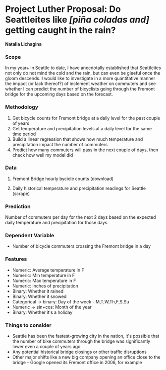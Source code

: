 # Project Luther Proposal: Do Seattleites like *[piña coladas and]* getting caught in the rain?

**Natalia Lichagina**

### Scope

In my year+ in Seattle to date, I have anecdotally established that Seattleites not only do not mind the cold and the rain, but can even be gleeful once the gloom descends.  I would like to investigate in a more quantitative manner the impact (or lack thereof?) of inclement weather on commuters and see whether I can predict the number of bicyclists going through the Fremont bridge for the upcoming days based on the forecast.

### Methodology

1. Get bicycle counts for Fremont bridge at a daily level for the past couple of years
2. Get temperature and precipitation levels at a daily level for the same time period
3. Build a linear regression that shows how much temperature and precipitation impact the number of commuters
4. Predict how many commuters will pass in the next couple of days, then check how well my model did

### Data

1. Fremont Bridge hourly bycicle counts (download)

   [link]: https://data.seattle.gov/Transportation/Fremont-Bridge-Hourly-Bicycle-Counts-by-Month-Octo/65db-xm6k "bycicle counts"

   

2.  Daily historical temperature and precipitation readings for Seattle (scrape)

   [link]: https://w2.weather.gov/climate/xmacis.php?wfo=sew "weather"

   

### Prediction

Number of commuters per day for the next 2 days based on the expected daily temperature and precipitation for those days.

### Dependent Variable

- Number of bicycle commuters crossing the Fremont bridge in a day

### Features

- Numeric: Average temperature in F
- Numeric: Min temperature in F
- Numeric: Max temperature in F
- Numeric: Inches of precipitation
- Binary: Whether it rained
- Binary: Whether it snowed
- Categorical -> binary: Day of the week - M,T,W,Th,F,S,Su
- Numeric -> sin+cos: Month of the year
- Binary: Whether it's a holiday

### Things to consider

- Seattle has been the fastest-growing city in the nation, it's possible that the number of bike commuters through the bridge was significantly lower even a couple of years ago
- Any potential historical bridge closings or other traffic disruptions
- Other major shifts like a new big company opening an office close to the bridge - Google opened its Fremont office in 2006, for example
